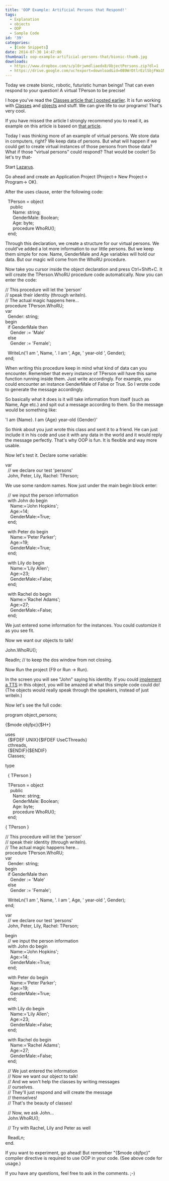 ```yaml
---
title: 'OOP Example: Artificial Persons that Respond!'
tags:
  - Explanation
  - objects
  - OOP
  - Sample Code
id: '39'
categories:
  - [Code Snippets]
date: 2014-07-30 14:47:00
thumbnail: oop-example-artificial-persons-that/bionic-thumb.jpg
downloads:
  - https://www.dropbox.com/s/pl0rjwmdliaedx8/ObjectPersons.zip?dl=1
  - https://drive.google.com/uc?export=download&id=0B9WrDtlrEzlSbjFWa1M3dXpQOGM
---
```


Today we create bionic, robotic, futuristic human beings! That can even respond to your question! A virtual TPerson to be precise!
<!-- more -->
  
  
  
I hope you've read the [Classes article that I posted earlier](http://lazplanet.blogspot.com/2014/07/what-are-classes-and-what-they-can-do.html). It is fun working with [Classes](http://wiki.freepascal.org/Class) and [objects](http://wiki.freepascal.org/Object_Oriented_Programming_with_Free_Pascal_and_Lazarus#Object) and stuff. We can give life to our programs! That's very cool.  
  
If you have missed the article I strongly recommend you to read it, as example on this article is based on [that article](http://lazplanet.blogspot.com/2014/07/what-are-classes-and-what-they-can-do.html).  
  
Today I was thinking more of an example of virtual persons. We store data in computers, right? We keep data of persons. But what will happen if we could get to create virtual instances of those persons from those data? What if those "virtual persons" could respond? That would be cooler! So let's try that-  
  
Start [Lazarus](http://lazarus.freepascal.org/).  
  
Go ahead and create an Application Project (Project-> New Project-> Program-> OK).  
  
After the uses clause, enter the following code:  
  

  TPerson = object  
    public  
      Name: string;  
      GenderMale: Boolean;  
      Age: byte;  
      procedure WhoRU();  
  end;

  
Through this declaration, we create a structure for our virtual persons. We could've added a lot more information to our little persons. But we keep them simple for now. Name, GenderMale and Age variables will hold our data. But our magic will come from the WhoRU procedure.  
  
Now take you cursor inside the object declaration and press Ctrl+Shift+C. It will create the TPerson.WhoRU procedure code automatically. Now you can enter the code:  
  

// This procedure will let the 'person'  
// speak their identity (through writeln).  
// The actual magic happens here...  
procedure TPerson.WhoRU;  
var  
  Gender: string;  
begin  
  if GenderMale then  
    Gender := 'Male'  
  else  
    Gender := 'Female';  
  
  WriteLn('I am ', Name, '. I am ', Age, ' year-old ', Gender);  
end;

  
When writing this procedure keep in mind what kind of data can you encounter. Remember that every instance of TPerson will have this same function running inside them. Just write accordingly. For example, you could encounter an instance GenderMale of False or True. So I wrote code to generate the message accordingly.  
  
So basically what it does is it will take information from itself (such as Name, Age etc.) and spit out a message according to them. So the message would be something like:  
  
'I am {Name}. I am {Age} year-old {Gender}'  
  
So think about you just wrote this class and sent it to a friend. He can just include it in his code and use it with any data in the world and it would reply the message perfectly. That's why OOP is fun. It is flexible and way more usable.  
  
Now let's test it. Declare some variable:  
  

var  
  // we declare our test 'persons'  
  John, Peter, Lily, Rachel: TPerson;  
  
We use some random names. Now just under the main begin block enter:  
  
  // we input the person information  
  with John do begin  
    Name:='John Hopkins';  
    Age:=14;  
    GenderMale:=True;  
  end;  
  
  with Peter do begin  
    Name:='Peter Parker';  
    Age:=19;  
    GenderMale:=True;  
  end;  
  
  with Lily do begin  
    Name:='Lily Allen';  
    Age:=23;  
    GenderMale:=False;  
  end;  
  
  with Rachel do begin  
    Name:='Rachel Adams';  
    Age:=27;  
    GenderMale:=False;  
  end;

  
We just entered some information for the instances. You could customize it as you see fit.  
  
Now we want our objects to talk!  
  

John.WhoRU();  
  
Readln; // to keep the dos window from not closing.

  
Now Run the project (F9 or Run -> Run).  
  
In the screen you will see "John" saying his identity. If you could [implement a TTS](http://inkoflife.blogspot.com/2013/03/let-your-software-speak.html) in this object, you will be amazed at what this simple code could do! (The objects would really speak through the speakers, instead of just writeln.)  
  
Now let's see the full code:  
  

program object\_persons;  
  
{$mode objfpc}{$H+}  
  
uses  
  {$IFDEF UNIX}{$IFDEF UseCThreads}  
  cthreads,  
  {$ENDIF}{$ENDIF}  
  Classes;  
  
type  
  
  { TPerson }  
  
  TPerson = object  
    public  
      Name: string;  
      GenderMale: Boolean;  
      Age: byte;  
      procedure WhoRU();  
  end;  
  
{ TPerson }  
  
// This procedure will let the 'person'  
// speak their identity (through writeln).  
// The actual magic happens here...  
procedure TPerson.WhoRU;  
var  
  Gender: string;  
begin  
  if GenderMale then  
    Gender := 'Male'  
  else  
    Gender := 'Female';  
  
  WriteLn('I am ', Name, '. I am ', Age, ' year-old ', Gender);  
end;  
  
var  
  // we declare our test 'persons'  
  John, Peter, Lily, Rachel: TPerson;  
  
begin  
  // we input the person information  
  with John do begin  
    Name:='John Hopkins';  
    Age:=14;  
    GenderMale:=True;  
  end;  
  
  with Peter do begin  
    Name:='Peter Parker';  
    Age:=19;  
    GenderMale:=True;  
  end;  
  
  with Lily do begin  
    Name:='Lily Allen';  
    Age:=23;  
    GenderMale:=False;  
  end;  
  
  with Rachel do begin  
    Name:='Rachel Adams';  
    Age:=27;  
    GenderMale:=False;  
  end;  
  
  // We just entered the information  
  // Now we want our object to talk!  
  // And we won't help the classes by writing messages  
  // ourselves.  
  // They'll just respond and will create the message  
  // themselves!  
  // That's the beauty of classes!  
  
  // Now, we ask John...  
  John.WhoRU();  
  
  // Try with Rachel, Lily and Peter as well  
  
  ReadLn;  
end.

  
If you want to experiment, go ahead! But remember "{$mode objfpc}" compiler directive is required to use OOP in your code. (See above code for usage.)  
  
If you have any questions, feel free to ask in the comments. ;-)  
